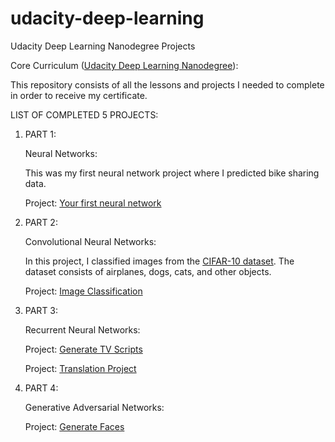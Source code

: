 # udacity-deep-learning
Udacity Deep Learning Nanodegree Projects

Core Curriculum ([Udacity Deep Learning Nanodegree](https://www.udacity.com/course/deep-learning-nanodegree--nd101)):

This repository consists of all the lessons and projects I needed to complete in order to receive my certificate.

LIST OF COMPLETED 5 PROJECTS:

1. PART 1:

   Neural Networks:
   
   This was my first neural network project where I predicted bike sharing data.

   Project: [Your first neural network](https://github.com/ozgurpolat/udacity-deep-learning/tree/master/DLND-your-first-network-second-submission)

2. PART 2:

   Convolutional Neural Networks:

   In this project, I classified images from the [CIFAR-10 dataset](https://www.cs.toronto.edu/~kriz/cifar.html). The dataset consists of airplanes, dogs, cats, and other objects. 

   Project: [Image Classification](https://github.com/ozgurpolat/udacity-deep-learning/tree/master/dlnd_image_classification.ipynb.2)

3. PART 3:

   Recurrent Neural Networks:

   Project: [Generate TV Scripts](https://github.com/ozgurpolat/udacity-deep-learning/tree/master/dlnd_tv_script_generation_1st)
   
   Project: [Translation Project](https://github.com/ozgurpolat/udacity-deep-learning/tree/master/dlnd_language_translation_1st)

4. PART 4:

   Generative Adversarial Networks:

   Project: [Generate Faces](https://github.com/ozgurpolat/udacity-deep-learning/tree/master/dlnd_face_generation_1)
